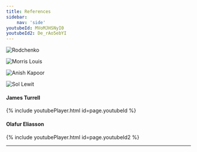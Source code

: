 ```yaml
---
title: References
sidebar:
    nav: 'side'
youtubeId: MVoMJHSNyI0
youtubeId2: De_rAo5ebYI
---
```



![Rodchenko](https://slideplayer.com/slide/6305099/21/images/36/Aleksandr+Rodchenko+Triptych%3A+Pure+Colors%3A+Red%2C+Yellow%2C+Blue%2C+1921.jpg)

![Morris Louis](https://i.pinimg.com/originals/ff/41/a2/ff41a2f6d54e4392e6bb1eae5bec93bc.jpg)  

![Anish Kapoor](https://news.artnet.com/app/news-upload/2018/08/2016-Anish-Kapoor-Descent.jpg)

![Sol Lewit](https://historia-arte.com/_/eyJ0eXAiOiJKV1QiLCJhbGciOiJIUzI1NiJ9.eyJpbSI6WyJcL2FydHdvcmtcL2ltYWdlRmlsZVwvc29sLWxld2l0dC13YWxsLmpwZyIsInJlc2l6ZSw4MDAiXX0.maT8wxrNQrHLgMO0So2vN0EwrUl14fka6p1iKApQrKY.jpg)  

#### James Turrell
{% include youtubePlayer.html id=page.youtubeId %}


#### Olafur Eliasson
{% include youtubePlayer.html id=page.youtubeId2 %}

---

